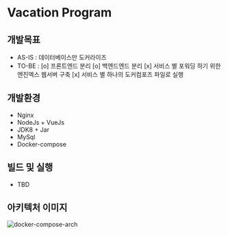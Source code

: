 # Vacation Program 

## 개발목표
- AS-IS : 데이터베이스만 도커라이즈
- TO-BE : 
  [o] 프론트엔드 분리
  [o] 백엔드엔드 분리 
  [x] 서비스 별 포워딩 하기 위한 엔진엑스 웹서버 구축
  [x] 서비스 별 하나의 도커컴포즈 파일로 실행

## 개발환경
- Nginx
- NodeJs + VueJs
- JDK8 + Jar
- MySql 
- Docker-compose

## 빌드 및 실행
- TBD

## 아키텍처 이미지
![docker-compose-arch](https://user-images.githubusercontent.com/20297475/106726211-78322800-664d-11eb-8360-948130fca78b.jpg)
